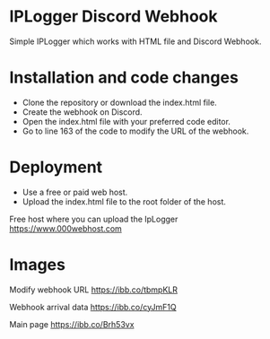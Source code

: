 #   IPLogger Discord Webhook
Simple IPLogger which works with HTML file and Discord Webhook.

#   Installation and code changes
- Clone the repository or download the index.html file.
- Create the webhook on Discord.
- Open the index.html file with your preferred code editor.
- Go to line 163 of the code to modify the URL of the webhook.

#   Deployment
- Use a free or paid web host.
- Upload the index.html file to the root folder of the host.

Free host where you can upload the IpLogger
https://www.000webhost.com

#   Images
Modify webhook URL
https://ibb.co/tbmpKLR

Webhook arrival data
https://ibb.co/cyJmF1Q

Main page
https://ibb.co/Brh53vx
